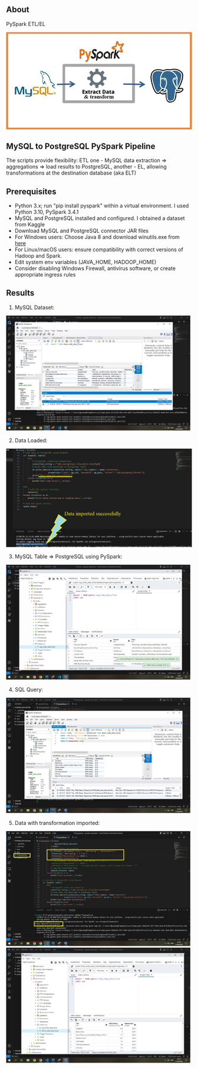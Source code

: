 ## About  

PySpark ETL/EL

<img src="images/pyspark%20proj.jpg" />

## MySQL to PostgreSQL PySpark Pipeline

The scripts provide flexibility: ETL one - MySQL data extraction => aggregations => load results to PostgreSQL, another - EL, allowing transformations at the destination database (aka ELT)

## Prerequisites

- Python 3.x; run "pip install pyspark" within a virtual environment. I used Python 3.10, PySpark 3.4.1
- MySQL and PostgreSQL installed and configured. I obtained a dataset from Kaggle
- Download MySQL and PostgreSQL connector JAR files
- For Windows users: Choose Java 8 and download winutils.exe from [here](https://github.com/steveloughran/winutils/tree/master/hadoop-3.0.0/bin)
- For Linux/macOS users: ensure compatibility with correct versions of Hadoop and Spark.
- Edit system env variables (JAVA_HOME, HADOOP_HOME)
- Consider disabling Windows Firewall, antivirus software, or create appropriate ingress rules

## Results

1. MySQL Dataset:   
<img src="images/MySQL%20imdb%20dataset.jpg" />

2. Data Loaded:
<img src="images/data%20imported.jpg" />

3. MySQL Table => PostgreSQL using PySpark:
<img src="images/MySQL%20table%20PySpark%20loaded%20to%20Postgre.jpg" />

4. SQL Query:
<img src="images/MySQL%20query%20for%20PySpark.jpg" />

5. Data with transformation imported:
<img src="images/Pyspark%20trsfmd%20MySQL%20to%20Postgre.jpg" />
<img src="images/MySQL%20table%20PySpark%20tfmd_%20to%20Postgre.jpg" />
